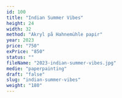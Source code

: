 ```yaml
---
id: 100
title: "Indian Summer Vibes"
height: 24
width: 32
method: "Akryl på Hahnemühle papir"
year: 2023
price: "750"
exPrice: "850"
status: ""
fileName: "2023-indian-summer-vibes.jpg"
medie: "paperpainting"
draft: "false"
slug: "indian-summer-vibes"
weight: "180"
---
```

